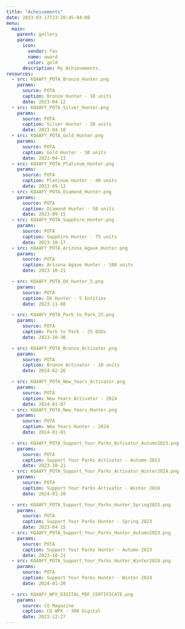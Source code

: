 ```yaml
---
title: "Acheivements"
date: 2023-03-17T23:20:45-04:00
menu:
  main:
    parent: gallery
    params:
      icon:
        vendor: fas
        name: award
        color: gold
      description: My Achievements.
resources:
  - src: KQ4AFY_POTA_Bronze_Hunter.png
    params:
      source: POTA
      caption: Bronze Hunter - 10 units
      date: 2023-04-12
  - src: KQ4AFY_POTA_Silver_Hunter.png
    params:
      source: POTA
      caption: Silver Hunter - 20 units
      date: 2023-04-18
  - src: KQ4AFY_POTA_Gold_Hunter.png
    params:
      source: POTA
      caption: Gold Hunter - 30 units
      date: 2023-04-23
  - src: KQ4AFY_POTA_Platinum_Hunter.png
    params:
      source: POTA
      caption: Platinum Hunter - 40 units
      date: 2023-09-13
  - src: KQ4AFY_POTA_Diamond_Hunter.png
    params:
      source: POTA
      caption: Diamond Hunter - 50 units
      date: 2023-09-15
  - src: KQ4AFY_POTA_Sapphire_Hunter.png
    params:
      source: POTA
      caption: Sapphire Hunter - 75 units
      date: 2023-10-17
  - src: KQ4AFY_POTA_Arizona_Agave_Hunter.png
    params:
      source: POTA
      caption: Arizona Agave Hunter - 100 units
      date: 2023-10-21

  - src: KQ4AFY_POTA_DX_Hunter_5.png
    params:
      source: POTA
      caption: DX Hunter - 5 Entities
      date: 2023-11-08

  - src: KQ4AFY_POTA_Park_to_Park_25.png
    params:
      source: POTA
      caption: Park to Park - 25 QSOs
      date: 2023-10-30

  - src: KQ4AFY_POTA_Bronze_Activator.png
    params:
      source: POTA
      caption: Bronze Activator - 10 units
      date: 2024-02-26

  - src: KQ4AFY_POTA_New_Years_Activator.png
    params:
      source: POTA
      caption: New Years Activator - 2024
      date: 2024-01-07
  - src: KQ4AFY_POTA_New_Years_Hunter.png
    params:
      source: POTA
      caption: New Years Hunter - 2024
      date: 2024-01-01

  - src: KQ4AFY_POTA_Support_Your_Parks_Activator_Autumn2023.png
    params:
      source: POTA
      caption: Support Your Parks Activator - Autumn 2023
      date: 2023-10-21
  - src: KQ4AFY_POTA_Support_Your_Parks_Activator_Winter2024.png
    params:
      source: POTA
      caption: Support Your Parks Activator - Winter 2024
      date: 2024-01-20

  - src: KQ4AFY_POTA_Support_Your_Parks_Hunter_Spring2023.png
    params:
      source: POTA
      caption: Support Your Parks Hunter - Spring 2023
      date: 2023-04-15
  - src: KQ4AFY_POTA_Support_Your_Parks_Hunter_Autumn2023.png
    params:
      source: POTA
      caption: Support Your Parks Hunter - Autumn 2023
      date: 2023-10-21
  - src: KQ4AFY_POTA_Support_Your_Parks_Hunter_Winter2024.png
    params:
      source: POTA
      caption: Support Your Parks Hunter - Winter 2024
      date: 2024-01-20

  - src: KQ4AFY_WPX_DIGITAL_PDF_CERTIFICATE.png
    params:
      source: CQ Magazine
      caption: CQ WPX - 300 Digital
      date: 2023-12-27
---
```

